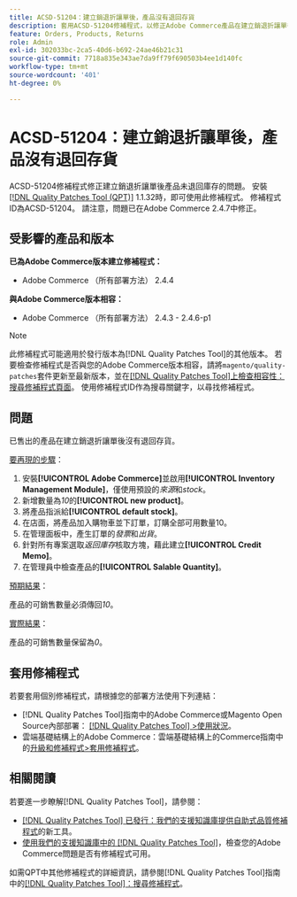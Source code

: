 ```yaml
---
title: ACSD-51204：建立銷退折讓單後，產品沒有退回存貨
description: 套用ACSD-51204修補程式，以修正Adobe Commerce產品在建立銷退折讓單後未退回庫存的問題。
feature: Orders, Products, Returns
role: Admin
exl-id: 302033bc-2ca5-40d6-b692-24ae46b21c31
source-git-commit: 7718a835e343ae7da9ff79f690503b4ee1d140fc
workflow-type: tm+mt
source-wordcount: '401'
ht-degree: 0%

---
```


# ACSD-51204：建立銷退折讓單後，產品沒有退回存貨

ACSD-51204修補程式修正建立銷退折讓單後產品未退回庫存的問題。 安裝[[!DNL Quality Patches Tool (QPT)]](/help/announcements/adobe-commerce-announcements/magento-quality-patches-released-new-tool-to-self-serve-quality-patches.md) 1.1.32時，即可使用此修補程式。 修補程式ID為ACSD-51204。 請注意，問題已在Adobe Commerce 2.4.7中修正。

## 受影響的產品和版本

**已為Adobe Commerce版本建立修補程式：**

* Adobe Commerce （所有部署方法） 2.4.4

**與Adobe Commerce版本相容：**

* Adobe Commerce （所有部署方法） 2.4.3 - 2.4.6-p1

>[!NOTE]
>
>此修補程式可能適用於發行版本為[!DNL Quality Patches Tool]的其他版本。 若要檢查修補程式是否與您的Adobe Commerce版本相容，請將`magento/quality-patches`套件更新至最新版本，並在[[!DNL Quality Patches Tool]上檢查相容性：搜尋修補程式頁面](<https://experienceleague.adobe.com/tools/commerce-quality-patches/index.html>)。 使用修補程式ID作為搜尋關鍵字，以尋找修補程式。

## 問題

已售出的產品在建立銷退折讓單後沒有退回存貨。

<u>要再現的步驟</u>：

1. 安裝&#x200B;**[!UICONTROL Adobe Commerce]**&#x200B;並啟用&#x200B;**[!UICONTROL Inventory Management Module]**，僅使用預設的&#x200B;*來源*&#x200B;和&#x200B;*stock*。
1. 新增數量為&#x200B;*10*&#x200B;的&#x200B;**[!UICONTROL new product]**。
1. 將產品指派給&#x200B;**[!UICONTROL default stock]**。
1. 在店面，將產品加入購物車並下訂單，訂購全部可用數量10。
1. 在管理面板中，產生訂單的&#x200B;*發票*&#x200B;和&#x200B;*出貨*。
1. 針對所有專案選取&#x200B;*返回庫存*&#x200B;核取方塊，藉此建立&#x200B;**[!UICONTROL Credit Memo]**。
1. 在管理員中檢查產品的&#x200B;**[!UICONTROL Salable Quantity]**。

<u>預期結果</u>：

產品的可銷售數量必須傳回&#x200B;*10*。

<u>實際結果</u>：

產品的可銷售數量保留為&#x200B;*0*。

## 套用修補程式

若要套用個別修補程式，請根據您的部署方法使用下列連結：

* [!DNL Quality Patches Tool]指南中的Adobe Commerce或Magento Open Source內部部署： [[!DNL Quality Patches Tool] >使用狀況](<https://experienceleague.adobe.com/docs/commerce-operations/tools/quality-patches-tool/usage.html>)。
* 雲端基礎結構上的Adobe Commerce：雲端基礎結構上的Commerce指南中的[升級和修補程式>套用修補程式](https://experienceleague.adobe.com/docs/commerce-cloud-service/user-guide/develop/upgrade/apply-patches.html)。

## 相關閱讀

若要進一步瞭解[!DNL Quality Patches Tool]，請參閱：

* [[!DNL Quality Patches Tool] 已發行：我們的支援知識庫提供自助式品質修補程式](/help/announcements/adobe-commerce-announcements/magento-quality-patches-released-new-tool-to-self-serve-quality-patches.md)的新工具。
* [使用我們的支援知識庫中的 [!DNL Quality Patches Tool]](/help/support-tools/patches-available-in-qpt-tool/check-patch-for-magento-issue-with-magento-quality-patches.md)，檢查您的Adobe Commerce問題是否有修補程式可用。

如需QPT中其他修補程式的詳細資訊，請參閱[!DNL Quality Patches Tool]指南中的[[!DNL Quality Patches Tool]：搜尋修補程式](<https://experienceleague.adobe.com/tools/commerce-quality-patches/index.html>)。
